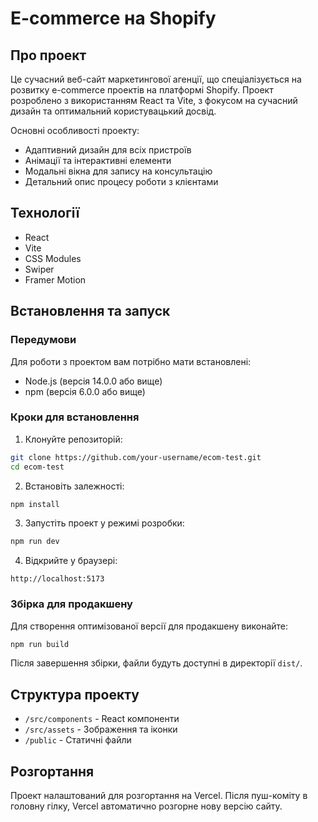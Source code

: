 # E-commerce на Shopify

## Про проект

Це сучасний веб-сайт маркетингової агенції, що спеціалізується на розвитку e-commerce проектів на платформі Shopify. Проект розроблено з використанням React та Vite, з фокусом на сучасний дизайн та оптимальний користувацький досвід.

Основні особливості проекту:

- Адаптивний дизайн для всіх пристроїв
- Анімації та інтерактивні елементи
- Модальні вікна для запису на консультацію
- Детальний опис процесу роботи з клієнтами

## Технології

- React
- Vite
- CSS Modules
- Swiper
- Framer Motion

## Встановлення та запуск

### Передумови

Для роботи з проектом вам потрібно мати встановлені:

- Node.js (версія 14.0.0 або вище)
- npm (версія 6.0.0 або вище)

### Кроки для встановлення

1. Клонуйте репозиторій:

```bash
git clone https://github.com/your-username/ecom-test.git
cd ecom-test
```

2. Встановіть залежності:

```bash
npm install
```

3. Запустіть проект у режимі розробки:

```bash
npm run dev
```

4. Відкрийте у браузері:

```
http://localhost:5173
```

### Збірка для продакшену

Для створення оптимізованої версії для продакшену виконайте:

```bash
npm run build
```

Після завершення збірки, файли будуть доступні в директорії `dist/`.

## Структура проекту

- `/src/components` - React компоненти
- `/src/assets` - Зображення та іконки
- `/public` - Статичні файли

## Розгортання

Проект налаштований для розгортання на Vercel. Після пуш-коміту в головну гілку, Vercel автоматично розгорне нову версію сайту.
